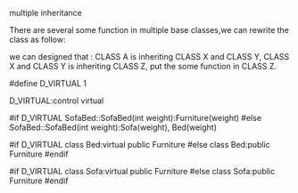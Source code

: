 multiple inheritance

There are several some function in multiple base classes,we can rewrite the class as follow:


we can designed that : CLASS A is inheriting CLASS X and CLASS Y,
CLASS X and CLASS Y is inheriting CLASS Z, put the some function in CLASS Z.


#define D_VIRTUAL   1

D_VIRTUAL:control virtual

#if D_VIRTUAL
SofaBed::SofaBed(int weight):Furniture(weight)
#else
SofaBed::SofaBed(int weight):Sofa(weight), Bed(weight)

#if D_VIRTUAL
class Bed:virtual public Furniture
#else
class Bed:public Furniture
#endif

#if D_VIRTUAL
class Sofa:virtual public Furniture
#else
class Sofa:public Furniture
#endif
